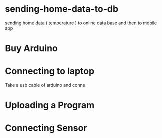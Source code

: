 # sending-home-data-to-db
sending home data  ( temperature ) to online  data base and then to mobile app


# Buy Arduino

# Connecting to laptop

 Take a usb cable of arduino and conne

# Uploading a Program

# Connecting Sensor


